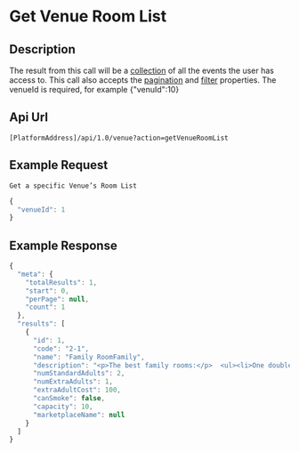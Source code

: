 # Get Venue Room List

## Description

The result from this call will be a [collection](../interpreting-the-response/collections.md) of all the events the user has access to. This call also accepts the [pagination](../interpreting-the-response/pagination.md) and [filter](../interpreting-the-response/filtering.md) properties. The venueId is required, for example {"venuId":10}

## Api Url

`[PlatformAddress]/api/1.0/venue?action=getVenueRoomList`

## Example Request

`Get a specific Venue’s Room List`

```javascript
{
  "venueId": 1
}
```

## Example Response

```javascript
{
  "meta": {
    "totalResults": 1,
    "start": 0,
    "perPage": null,
    "count": 1
  },
  "results": [
    {
      "id": 1,
      "code": "2-1",
      "name": "Family RoomFamily",
      "description": "<p>The best family rooms:</p>  <ul><li>One double bed</li>  <li>Two child beds</li>  <li>Sitting area</li>  <li>Balcony</li> </ul>",
      "numStandardAdults": 2,
      "numExtraAdults": 1,
      "extraAdultCost": 100,
      "canSmoke": false,
      "capacity": 10,
      "marketplaceName": null
    }
  ]
}
```

